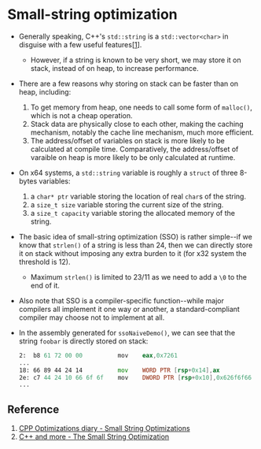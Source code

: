 # Small-string optimization

* Generally speaking, C++'s `std::string` is a `std::vector<char>` in disguise
with a few useful features[[1]].
    * However, if a string is known to be very short, we may store it on stack,
    instead of on heap, to increase performance.

* There are a few reasons why storing on stack can be faster than on heap,
including:
    1. To get memory from heap, one needs to call some form of `malloc()`,
    which is not a cheap operation.
    1. Stack data are physically close to each other, making the caching
    mechanism, notably the cache line mechanism, much more efficient.
    1. The address/offset of variables on stack is more likely to be calculated
    at compile time. Comparatively, the address/offset of varaible on heap
    is more likely to be only calculated at runtime.

* On x64 systems, a `std::string` variable is roughly a `struct` of three
8-bytes variables:
    1. a `char* ptr` variable storing the location of real `char`s of the 
    string.
    1. a `size_t size` variable storing the current size of the string.
    1. a `size_t capacity` variable storing the allocated memory of the string.

* The basic idea of small-string optimization (SSO) is rather simple--if we
know that `strlen()` of a string is less than 24, then we can directly store
it on stack without imposing any extra burden to it (for x32 system the
threshold is 12).
    * Maximum `strlen()` is limited to 23/11 as we need to add a `\0` to the
    end of it.

* Also note that SSO is a compiler-specific function--while major compilers
all implement it one way or another, a standard-compliant compiler may choose
not to implement at all.

* In the assembly generated for `ssoNaiveDemo()`, we can see that the string
`foobar` is directly stored on stack:
    ```asm
    2:	b8 61 72 00 00       	mov    eax,0x7261
    ...
    18:	66 89 44 24 14       	mov    WORD PTR [rsp+0x14],ax
    2e:	c7 44 24 10 66 6f 6f 	mov    DWORD PTR [rsp+0x10],0x626f6f66
    ...
    ```

## Reference

1. [CPP Optimizations diary  - Small String Optimizations][1]
1. [C++ and more - The Small String Optimization][2]

[1]: https://cpp-optimizations.netlify.app/small_strings/ "CPP Optimizations diary  - Small String Optimizations"
[2]: https://blogs.msmvps.com/gdicanio/2016/11/17/the-small-string-optimization/ "C++ and more - The Small String Optimization"